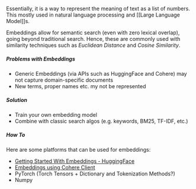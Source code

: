 Essentially, it is a way to represent the meaning of text as a list of numbers. This mostly used in natural language processing and [[Large Language Model]]s.

Embeddings allow for semantic search (even with zero lexical overlap), going beyond traditional search. Hence, these are commonly used with similarity techniques such as *Euclidean Distance* and *Cosine Similarity*.

##### Problems with Embeddings
* Generic Embeddings (via APIs such as HuggingFace and Cohere) may not capture domain-specific documents 
* New terms, proper names etc. my not be represented
##### Solution
* Train your own embedding model
* Combine with classic search algos (e.g. keywords, BM25,  TF-IDF, etc.)

##### How To
Here are some platforms that can be used for embeddings:
* [Getting Started With Embeddings - HuggingFace](https://huggingface.co/blog/getting-started-with-embeddings)
* [Embeddings using Cohere Client](https://docs.cohere.com/docs/embeddings)
* PyTorch (Torch Tensors + Dictionary and Tokenization Methods?)
* Numpy